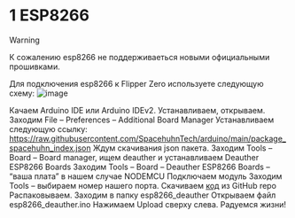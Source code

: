 # 1 ESP8266

> [!WARNING]
> К сожалению esp8266 не поддерживаеться новыми официальными прошивками.

Для подключения esp8266 к Flipper Zero используете следующую схему:
![image](https://github.com/SequoiaSan/FlipperZero-Wifi-ESP8266-Deauther-Module/blob/FlipperZero-Module-v2/FlipperZeroModule/rep_images/Schematics_1.jpg?raw=true)

Качаем Arduino IDE или Arduino IDEv2.
Устанавливаем, открываем.
Заходим File – Preferences – Additional Board Manager 
Устанавливаем следующую ссылку:
https://raw.githubusercontent.com/SpacehuhnTech/arduino/main/package_spacehuhn_index.json
Ждум скачивания json пакета.
Заходим Tools – Board – Board manager, ищем deauther и устанавливаем Deauther ESP8266 Boards
Заходим Tools – Board – Deauther ESP8266 Boards – “ваша плата” в нашем случае NODEMCU
Подключаем модуль
Заходим Tools – выбираем номер нашего порта.
Скачиваем [код](https://github.com/SequoiaSan/FlipperZero-Wifi-ESP8266-Deauther-Module) из GitHub repo
Распаковываем. Заходим в папку esp8266_deauther
Открываем файл esp8266_deauther.ino
Нажимаем Upload сверху слева.
Радуемся жизни!
